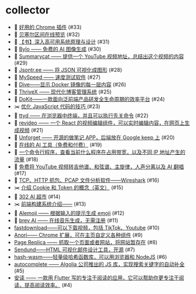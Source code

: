 # collector
- 🌱 [好用的 Chrome 插件](https://github.com/dengaye/collector/issues/33) (#33)
- 🌱 [贝塞尔区间在线预览](https://github.com/dengaye/collector/issues/32) (#32)
- 🍃 [【书】深入高可用系统原理与设计](https://github.com/dengaye/collector/issues/31) (#31)
- 🌱 [Bylo —— 免费的 AI 图像生成](https://github.com/dengaye/collector/issues/30) (#30)
- 🌱 [Summarycat —— 提供一个 YouTube 视频地址，总结出这个视频的内容](https://github.com/dengaye/collector/issues/29) (#29)
- 🌱 [Jsontr.ee —— 将 JSON 可视化成图形](https://github.com/dengaye/collector/issues/28) (#28)
- 🌱 [MySpeed —— 速度测试软件](https://github.com/dengaye/collector/issues/27) (#27)
- 🌱 [Dive——显示 Docker 镜像的每一层内容](https://github.com/dengaye/collector/issues/26) (#26)
- 🌱 [ThriveX —— 现代化博客管理系统](https://github.com/dengaye/collector/issues/25) (#25)
- 🌱 [DoKit——一款面向泛前端产品研发全生命周期的效率平台](https://github.com/dengaye/collector/issues/24) (#24)
- ✂️ [优化 JavaScript 代码的技巧 ](https://github.com/dengaye/collector/issues/23) (#23)
- 🌱 [ttyd —— 在浏览器中终端，并且可以执行先关命令](https://github.com/dengaye/collector/issues/22) (#22)
- 🌱 [revideo —— 一个 React 的视频编辑组件，可以实时编辑内容，在网页上生成视频](https://github.com/dengaye/collector/issues/21) (#21)
- 🌱 [Unforget —— 开源的做笔记 APP，后端放在 Google keep 上](https://github.com/dengaye/collector/issues/20) (#20)
- 🌱 [在线的 AI 工具（免费和付费）](https://github.com/dengaye/collector/issues/19) (#19)
- 🌱 [一个命令行程序，查看当前什么程序在占用带宽，以及不同 IP 地址产生的流量](https://github.com/dengaye/collector/issues/18) (#18)
- 🌱 [免费将 YouTube 视频转吉他谱、和弦谱、主旋律，人声分离以及 AI 翻唱](https://github.com/dengaye/collector/issues/17) (#17)
- 🌱 [TCP、HTTP 抓包、PCAP 文件分析软件——Wireshark](https://github.com/dengaye/collector/issues/16) (#16)
- ✂️ [介绍 Cookie 和 Token 的概念（英文）](https://github.com/dengaye/collector/issues/15) (#15)
- 🌱 [302 AI 超市](https://github.com/dengaye/collector/issues/14) (#14)
- ✂️ [前端构建系统介绍——](https://github.com/dengaye/collector/issues/13) (#13)
- 🌱 [AIemoji —— 根据输入的提示生成 emoji](https://github.com/dengaye/collector/issues/12) (#12)
- 🌱 [brev AI —— 在线音乐生成，无需注册](https://github.com/dengaye/collector/issues/11) (#11)
-  [fastdownload——可以下载视频，包括 TikTok、Youtube](https://github.com/dengaye/collector/issues/10) (#10)
-  [Anori—— Chrome 扩展，可在主页自定义各种组件](https://github.com/dengaye/collector/issues/9) (#9)
-  [Page Replica —— 抓取一个页面或者网站，将网站暂存在](https://github.com/dengaye/collector/issues/8) (#8)
-  [Sendund——HTML 可视化邮件设计工具，开源](https://github.com/dengaye/collector/issues/7) (#7)
-  [hash-wasm——轻量级哈希函数库，可以用浏览器和 NodeJS](https://github.com/dengaye/collector/issues/6) (#6)
-  [autocomplete —— Algolia 公司推出的 JS 库，实现搜索关键字的自动补全](https://github.com/dengaye/collector/issues/5) (#5)
-  [安读 —— 一款用  Flutter 写的专注于阅读的应用，它可以帮助你更专注于阅读，提高阅读效率。](https://github.com/dengaye/collector/issues/4) (#4)
